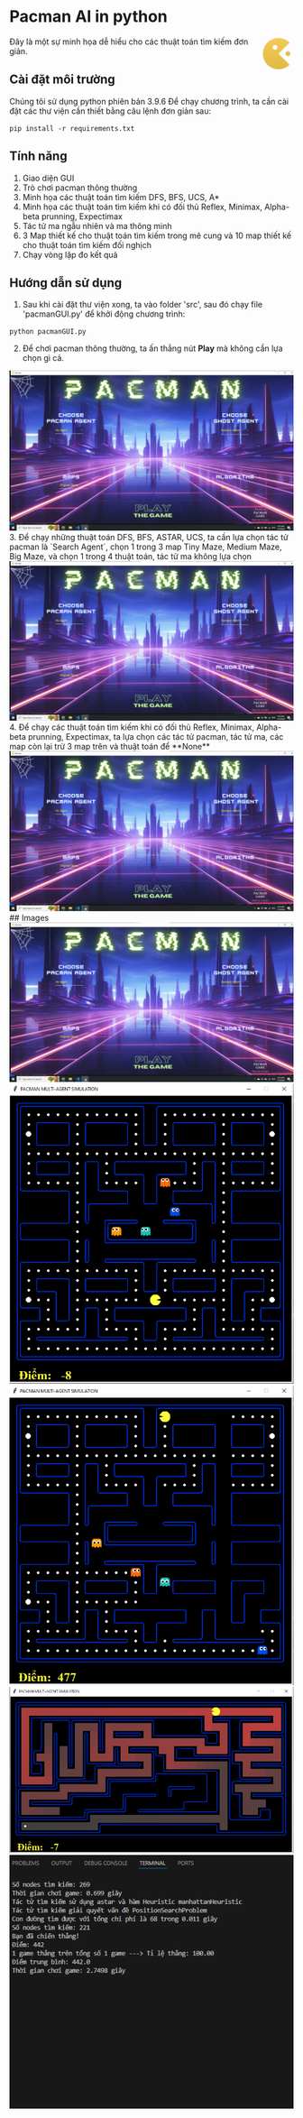 # Pacman AI in python
<img src="./img/1.png" align="right" height="60" />

Đây là một sự minh họa dễ hiểu cho các thuật toán tìm kiếm đơn giản.

## Cài đặt môi trường
Chúng tôi sử dụng python phiên bản 3.9.6
Để chạy chương trình, ta cần cài đặt các thư viện cần thiết bằng câu lệnh đơn giản sau:
```
pip install -r requirements.txt
```

## Tính năng

1. Giao diện GUI
2. Trò chơi pacman thông thường
3. Minh họa các thuật toán tìm kiếm DFS, BFS, UCS, A*
4. Minh họa các thuật toán tìm kiếm khi có đối thủ Reflex, Minimax, Alpha-beta prunning, Expectimax
5. Tác tử ma ngẫu nhiên và ma thông minh
6. 3 Map thiết kế cho thuật toán tìm kiếm trong mê cung và 10 map thiết kế cho thuật toán tìm kiếm đối nghịch
7. Chạy vòng lặp đo kết quả

## Hướng dẫn sử dụng
1. Sau khi cài đặt thư viện xong, ta vào folder 'src', sau đó chạy file 'pacmanGUI.py' để khởi động chương trình:
```
python pacmanGUI.py
```
2. Để chơi pacman thông thường, ta ấn thẳng nút **Play** mà không cần lựa chọn gì cả.
  <img src="./img/menu.png">
3. Để chạy những thuật toán DFS, BFS, ASTAR, UCS, ta cần lựa chọn tác tử pacman là `Search Agent`, chọn 1 trong 3 map Tiny Maze, Medium Maze, Big Maze, và chọn 1 trong 4 thuật toán, tác tử ma không lựa chọn
  <img src="./img/menu.png">
4. Để chạy các thuật toán tìm kiếm khi có đối thủ Reflex, Minimax, Alpha-beta prunning, Expectimax, ta lựa chọn các tác tử pacman, tác tử ma, các map còn lại trừ 3 map trên và thuật toán để **None**
   <img src="./img/menu.png">
## Images

  <img src="./img/menu.png">
  <img src="./img/game.png">
  <img src="./img/agent.png">
  <img src="./img/solveMaze.png">
  <img src="./img/result.png">
  
  


